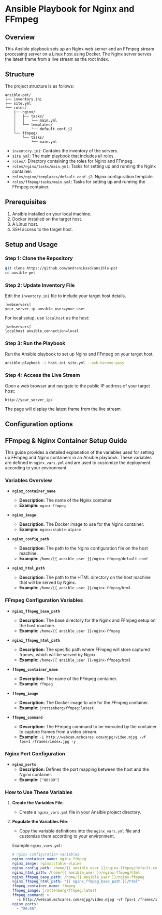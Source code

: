 # Ansible Playbook for Nginx and FFmpeg

## Overview

This Ansible playbook sets up an Nginx web server and an FFmpeg stream processing server on a Linux host using Docker. The Nginx server serves the latest frame from a live stream as the root index.

## Structure

The project structure is as follows:

```
ansible-pet/
├── inventory.ini
├── site.yml
└── roles/
    ├── nginx/
    │   ├── tasks/
    │   │   └── main.yml
    │   └── templates/
    │       └── default.conf.j2
    └── ffmpeg/
        └── tasks/
            └── main.yml
```

- `inventory.ini`: Contains the inventory of the servers.
- `site.yml`: The main playbook that includes all roles.
- `roles/`: Directory containing the roles for Nginx and FFmpeg.
- `roles/nginx/tasks/main.yml`: Tasks for setting up and running the Nginx container.
- `roles/nginx/templates/default.conf.j2`: Nginx configuration template.
- `roles/ffmpeg/tasks/main.yml`: Tasks for setting up and running the FFmpeg container.

## Prerequisites

1. Ansible installed on your local machine.
2. Docker installed on the target host.
3. A Linux host.
4. SSH access to the target host.

## Setup and Usage

### Step 1: Clone the Repository

```sh
git clone https://github.com/andranikasd/ansible-pet
cd ansible-pet
```

### Step 2: Update Inventory File

Edit the `inventory.ini` file to include your target host details.

```
[webservers]
your_server_ip ansible_user=your_user
```

For local setup, use `localhost` as the host:

```
[webservers]
localhost ansible_connection=local
```

### Step 3: Run the Playbook

Run the Ansible playbook to set up Nginx and FFmpeg on your target host.

```sh
ansible-playbook -i host.ini site.yml --ask-become-pass
```

### Step 4: Access the Live Stream

Open a web browser and navigate to the public IP address of your target host:

```
http://your_server_ip/
```

The page will display the latest frame from the live stream.


## Configuration options 

## FFmpeg & Nginx Container Setup Guide

This guide provides a detailed explanation of the variables used for setting up FFmpeg and Nginx containers in an Ansible playbook. These variables are defined in `nginx_vars.yml` and are used to customize the deployment according to your environment.

### Variables Overview


- **`nginx_container_name`**
  - **Description:** The name of the Nginx container.
  - **Example:** `nginx-ffmpeg`
  
- **`nginx_image`**
  - **Description:** The Docker image to use for the Nginx container.
  - **Example:** `nginx:stable-alpine`

- **`nginx_config_path`**
  - **Description:** The path to the Nginx configuration file on the host machine.
  - **Example:** `/home/{{ ansible_user }}/nginx-ffmpeg/default.conf`

- **`nginx_html_path`**
  - **Description:** The path to the HTML directory on the host machine that will be served by Nginx.
  - **Example:** `/home/{{ ansible_user }}/nginx-ffmpeg/html`

### FFmpeg Configuration Variables

- **`nginx_ffmpeg_base_path`**
  - **Description:** The base directory for the Nginx and FFmpeg setup on the host machine.
  - **Example:** `/home/{{ ansible_user }}/nginx-ffmpeg`

- **`nginx_ffmpeg_html_path`**
  - **Description:** The specific path where FFmpeg will store captured frames, which will be served by Nginx.
  - **Example:** `/home/{{ ansible_user }}/nginx-ffmpeg/html`

- **`ffmpeg_container_name`**
  - **Description:** The name of the FFmpeg container.
  - **Example:** `ffmpeg`

- **`ffmpeg_image`**
  - **Description:** The Docker image to use for the FFmpeg container.
  - **Example:** `jrottenberg/ffmpeg:latest`

- **`ffmpeg_command`**
  - **Description:** The FFmpeg command to be executed by the container to capture frames from a video stream.
  - **Example:** `-i http://webcam.mchcares.com/mjpg/video.mjpg -vf fps=1 /frames/index.jpg -y`

### Nginx Port Configuration

- **`nginx_ports`**
  - **Description:** Defines the port mapping between the host and the Nginx container.
  - **Example:** `["80:80"]`

### How to Use These Variables

1. **Create the Variables File**: 
   - Create a `nginx_vars.yml` file in your Ansible project directory.
   
2. **Populate the Variables File**:
   - Copy the variable definitions into the `nginx_vars.yml` file and customize them according to your environment.

   Example `nginx_vars.yml`:
   ```yaml
   # nginx configuration variables
   nginx_container_name: nginx-ffmpeg
   nginx_image: nginx:stable-alpine
   nginx_config_path: /home/{{ ansible_user }}/nginx-ffmpeg/default.conf
   nginx_html_path: /home/{{ ansible_user }}/nginx-ffmpeg/html
   nginx_ffmpeg_base_path: /home/{{ ansible_user }}/nginx-ffmpeg
   nginx_ffmpeg_html_path: "{{ nginx_ffmpeg_base_path }}/html"
   ffmpeg_container_name: ffmpeg
   ffmpeg_image: jrottenberg/ffmpeg:latest
   ffmpeg_command: >
     -i http://webcam.mchcares.com/mjpg/video.mjpg -vf fps=1 /frames/index.jpg -y
   nginx_ports:
     - "80:80"
    ```